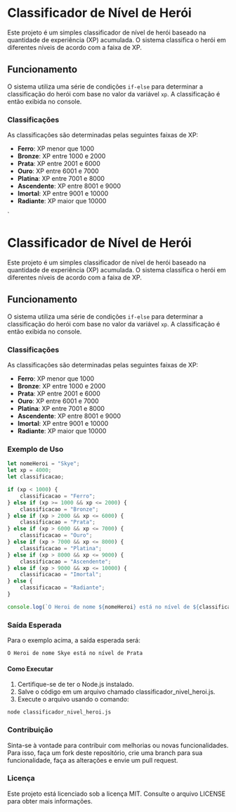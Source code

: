 # Classificador de Nível de Herói

Este projeto é um simples classificador de nível de herói baseado na quantidade de experiência (XP) acumulada. O sistema classifica o herói em diferentes níveis de acordo com a faixa de XP.

## Funcionamento

O sistema utiliza uma série de condições `if-else` para determinar a classificação do herói com base no valor da variável `xp`. A classificação é então exibida no console.

### Classificações

As classificações são determinadas pelas seguintes faixas de XP:

- **Ferro**: XP menor que 1000
- **Bronze**: XP entre 1000 e 2000
- **Prata**: XP entre 2001 e 6000
- **Ouro**: XP entre 6001 e 7000
- **Platina**: XP entre 7001 e 8000
- **Ascendente**: XP entre 8001 e 9000
- **Imortal**: XP entre 9001 e 10000
- **Radiante**: XP maior que 10000

`
# Classificador de Nível de Herói

Este projeto é um simples classificador de nível de herói baseado na quantidade de experiência (XP) acumulada. O sistema classifica o herói em diferentes níveis de acordo com a faixa de XP.

## Funcionamento

O sistema utiliza uma série de condições `if-else` para determinar a classificação do herói com base no valor da variável `xp`. A classificação é então exibida no console.

### Classificações

As classificações são determinadas pelas seguintes faixas de XP:

- **Ferro**: XP menor que 1000
- **Bronze**: XP entre 1000 e 2000
- **Prata**: XP entre 2001 e 6000
- **Ouro**: XP entre 6001 e 7000
- **Platina**: XP entre 7001 e 8000
- **Ascendente**: XP entre 8001 e 9000
- **Imortal**: XP entre 9001 e 10000
- **Radiante**: XP maior que 10000

### Exemplo de Uso

```javascript
let nomeHeroi = "Skye"; 
let xp = 4000;
let classificacao;

if (xp < 1000) {
    classificacao = "Ferro";
} else if (xp >= 1000 && xp <= 2000) {
    classificacao = "Bronze";
} else if (xp > 2000 && xp <= 6000) {
    classificacao = "Prata";
} else if (xp > 6000 && xp <= 7000) {
    classificacao = "Ouro";    
} else if (xp > 7000 && xp <= 8000) {
    classificacao = "Platina";   
} else if (xp > 8000 && xp <= 9000) {
    classificacao = "Ascendente";
} else if (xp > 9000 && xp <= 10000) {
    classificacao = "Imortal";
} else {
    classificacao = "Radiante";
}

console.log(`O Heroi de nome ${nomeHeroi} está no nível de ${classificacao}`);
```



###  Saída Esperada
Para o exemplo acima, a saída esperada será:

`O Heroi de nome Skye está no nível de Prata`

#### Como Executar

1. Certifique-se de ter o Node.js instalado.
2. Salve o código em um arquivo chamado classificador_nivel_heroi.js.
3. Execute o arquivo usando o comando:

`node classificador_nivel_heroi.js`


### Contribuição
Sinta-se à vontade para contribuir com melhorias ou novas funcionalidades. Para isso, faça um fork deste repositório, crie uma branch para sua funcionalidade, faça as alterações e envie um pull request.

### Licença
Este projeto está licenciado sob a licença MIT. Consulte o arquivo LICENSE para obter mais informações.